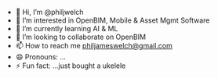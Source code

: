 - 👋 Hi, I’m @philjwelch
- 👀 I’m interested in OpenBIM, Mobile & Asset Mgmt Software
- 🌱 I’m currently learning AI & ML
- 💞️ I’m looking to collaborate on OpenBIM
- 📫 How to reach me philjameswelch@gmail.com
- 😄 Pronouns: ...
- ⚡ Fun fact: ...just bought a ukelele

<!---
philjwelch/philjwelch is a ✨ special ✨ repository because its `README.md` (this file) appears on your GitHub profile.
You can click the Preview link to take a look at your changes.
--->
